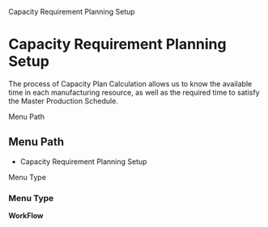 
Capacity Requirement Planning Setup
# Capacity Requirement Planning Setup


The process of Capacity Plan Calculation allows us to know the available time in each manufacturing resource, as well as the required time to satisfy the Master Production Schedule.

Menu Path
## Menu Path



- Capacity Requirement Planning Setup

Menu Type
### Menu Type

**WorkFlow**

